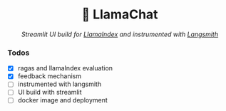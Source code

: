 <h1 align="center">🦙 LlamaChat</h1>
<p align="center">
  <i>Streamlit UI build for <a href="https://gpt-index.readthedocs.io/">LlamaIndex</a> and instrumented with <a href="https://docs.smith.langchain.com/">Langsmith</a></i>
</p>

### Todos
- [x] ragas and llamaIndex evaluation
- [x] feedback mechanism
- [ ] instrumented with langsmith
- [ ] UI build with streamlit
- [ ] docker image and deployment
